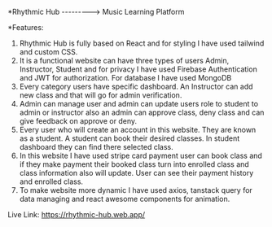 \*Rhythmic Hub ---------> Music Learning Platform

\*Features:

1. Rhythmic Hub is fully based on React and for styling I have used tailwind and custom CSS.
2. It is a functional website can have three types of users Admin, Instructor, Student and for privacy I have used Firebase Authentication and JWT for authorization. For database I have used MongoDB
3. Every category users have specific dashboard. An Instructor can add new class and that will go for admin verification.
4. Admin can manage user and admin can update users role to student to admin or instructor also an admin can approve class, deny class and can give feedback on approve or deny.
5. Every user who will create an account in this website. They are known as a student. A student can book their desired classes. In student dashboard they can find there selected class.
6. In this website I have used stripe card payment user can book class and if they make payment their booked class turn into enrolled class and class information also will update. User can see their payment history and enrolled class.
7. To make website more dynamic I have used axios, tanstack query for data managing and react awesome components for animation.

Live Link: https://rhythmic-hub.web.app/
